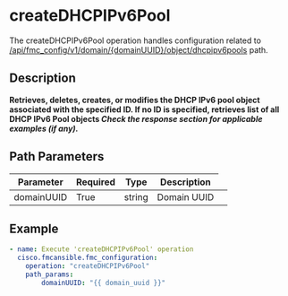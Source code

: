 # createDHCPIPv6Pool

The createDHCPIPv6Pool operation handles configuration related to [/api/fmc_config/v1/domain/{domainUUID}/object/dhcpipv6pools](/paths//api/fmc_config/v1/domain/{domain_uuid}/object/dhcpipv6pools.md) path.&nbsp;
## Description
**Retrieves, deletes, creates, or modifies the DHCP IPv6 pool object associated with the specified ID. If no ID is specified, retrieves list of all DHCP IPv6 Pool objects _Check the response section for applicable examples (if any)._**

## Path Parameters
| Parameter | Required | Type | Description |
| --------- | -------- | ---- | ----------- |
| domainUUID | True | string <td colspan=3> Domain UUID |

## Example
```yaml
- name: Execute 'createDHCPIPv6Pool' operation
  cisco.fmcansible.fmc_configuration:
    operation: "createDHCPIPv6Pool"
    path_params:
        domainUUID: "{{ domain_uuid }}"

```